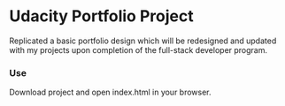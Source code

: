 # Udacity Portfolio Project

Replicated a basic portfolio design which will be redesigned and updated with my projects upon completion of the full-stack developer program.

### Use
Download project and open index.html in your browser.